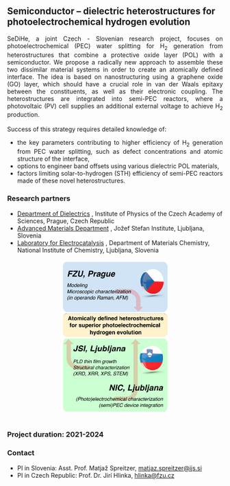 ## Semiconductor – dielectric heterostructures for photoelectrochemical hydrogen evolution ##

<div style="text-align: justify;">SeDiHe, a joint Czech - Slovenian research project, focuses on photoelectrochemical (PEC) water splitting for H<sub>2</sub> generation from heterostructures that combine a protective oxide layer (POL) with a semiconductor. We propose a radically new approach to assemble these two dissimilar material systems in order to create an atomically defined interface. The idea is based on nanostructuring using a graphene oxide (GO) layer, which should have a crucial role in van der Waals epitaxy between the constituents, as well as their electronic coupling. The heterostructures are integrated into semi-PEC reactors, where a photovoltaic (PV) cell supplies an additional external voltage to achieve H<sub>2</sub> production.<br /> 
<br /> 
Success of this strategy requires detailed knowledge of:
<ul>
  <li>the key parameters contributing to higher efficiency of H<sub>2</sub> generation from PEC water splitting, such as defect concentrations and atomic structure of the interface,</li>
  <li>options to engineer band offsets using various dielectric POL materials,</li>
  <li>factors limiting solar-to-hydrogen (STH) efficiency of semi-PEC reactors made of these novel heterostructures.</li>
</ul>
</div>

### Research partners
-	[Department of Dielectrics](http://palata.fzu.cz/diel/) , Institute of Physics of the Czech Academy of Sciences, Prague, Czech Republic
-	[Advanced Materials Department](http://www-k9.ijs.si/) , Jožef Stefan Institute, Ljubljana, Slovenia
-	[Laboratory for Electrocatalysis](https://www.ki.si/en/departments/d10-department-of-materials-chemistry/l10-laboratory-for-electrocatalysis/) , Department of Materials Chemistry, National Institute of Chemistry, Ljubljana, Slovenia

<div style="text-align: center;"><img src="sidihe2.png" alt="SiDiHe2" style="width: 50%;"></div><br /> 

### Project duration: 2021-2024

### Contact
- PI in Slovenia: Asst. Prof. Matjaž Spreitzer, matjaz.spreitzer@ijs.si <a href = "mailto: matjaz.spreitzer@ijs.si"></a>
- PI in Czech Republic: Prof. Dr. Jirí Hlinka, hlinka@fzu.cz
